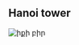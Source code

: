 <h2>Hanoi tower</h2>
<img src="https://media.giphy.com/media/rutTKcoKSCSYM/200.gif" alt="իքի բիր" title="մի հատ շաուրմա"/>
